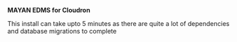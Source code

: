 **MAYAN EDMS for Cloudron**

This install can take upto 5 minutes as there are quite a lot of dependencies and database migrations to complete